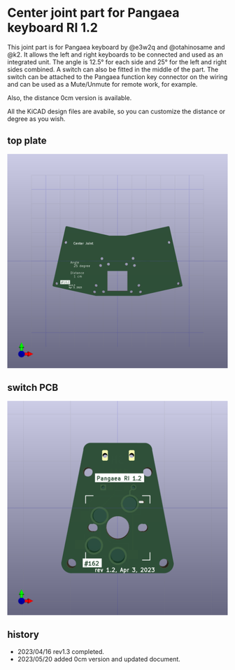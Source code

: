 # Center joint part for Pangaea keyboard RI 1.2

This joint part is for Pangaea keyboard by @e3w2q and @otahinosame and @k2. It allows the left and right keyboards to be connected and used as an integrated unit. The angle is 12.5° for each side and 25° for the left and right sides combined.
A switch can also be fitted in the middle of the part. The switch can be attached to the Pangaea function key connector on the wiring and can be used as a Mute/Unmute for remote work, for example.

Also, the distance 0cm version is available.

All the KiCAD design files are avabile, so you can customize the distance or degree as you wish.

## top plate

![](images/2023-04-09_19_02_35.png)

## switch PCB

![](images/2023-04-09_19_02_02.png)

## history

* 2023/04/16 rev1.3 completed.
* 2023/05/20 added 0cm version and updated document.